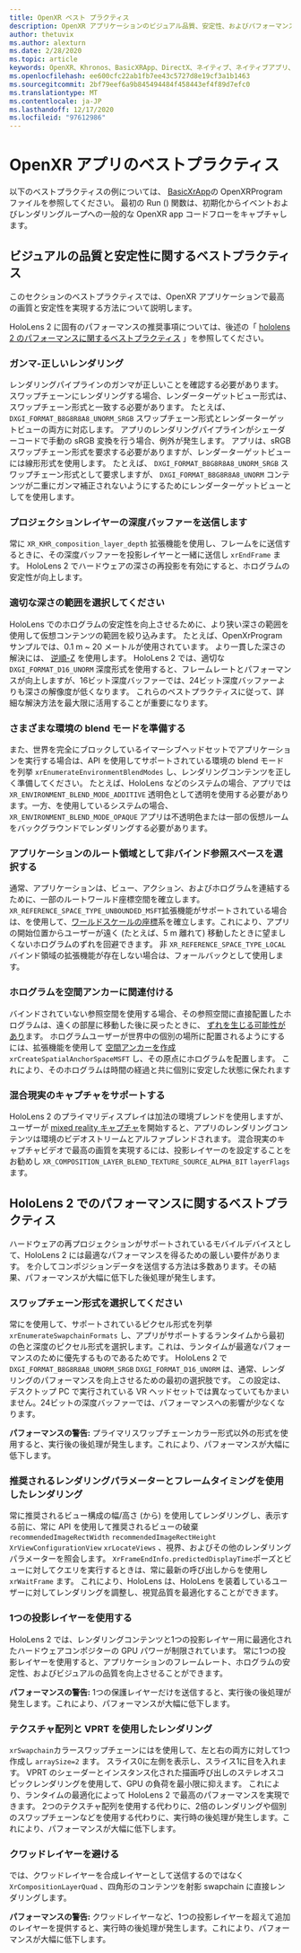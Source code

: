 ```yaml
---
title: OpenXR ベスト プラクティス
description: OpenXR アプリケーションのビジュアル品質、安定性、およびパフォーマンスに関するベストプラクティスについて説明します。
author: thetuvix
ms.author: alexturn
ms.date: 2/28/2020
ms.topic: article
keywords: OpenXR、Khronos、BasicXRApp、DirectX、ネイティブ、ネイティブアプリ、カスタムエンジン、ミドルウェア、ベストプラクティス、パフォーマンス、品質、安定性
ms.openlocfilehash: ee600cfc22ab1fb7ee43c5727d8e19cf3a1b1463
ms.sourcegitcommit: 2bf79eef6a9b845494484f458443ef4f89d7efc0
ms.translationtype: MT
ms.contentlocale: ja-JP
ms.lasthandoff: 12/17/2020
ms.locfileid: "97612986"
---
```

# <a name="openxr-app-best-practices"></a>OpenXR アプリのベストプラクティス

以下のベストプラクティスの例については、 <a href="https://github.com/microsoft/OpenXR-MixedReality/tree/master/samples/BasicXrApp" target="_blank">BasicXrApp</a>の OpenXRProgram ファイルを参照してください。 最初の Run () 関数は、初期化からイベントおよびレンダリングループへの一般的な OpenXR app コードフローをキャプチャします。

## <a name="best-practices-for-visual-quality-and-stability"></a>ビジュアルの品質と安定性に関するベストプラクティス

このセクションのベストプラクティスでは、OpenXR アプリケーションで最高の画質と安定性を実現する方法について説明します。

HoloLens 2 に固有のパフォーマンスの推奨事項については、後述の「 [hololens 2 のパフォーマンスに関するベストプラクティス](#best-practices-for-performance-on-hololens-2) 」を参照してください。

### <a name="gamma-correct-rendering"></a>ガンマ-正しいレンダリング

レンダリングパイプラインのガンマが正しいことを確認する必要があります。 スワップチェーンにレンダリングする場合、レンダーターゲットビュー形式は、スワップチェーン形式と一致する必要があります。 たとえば、 `DXGI_FORMAT_B8G8R8A8_UNORM_SRGB` スワップチェーン形式とレンダーターゲットビューの両方に対応します。
アプリのレンダリングパイプラインがシェーダーコードで手動の sRGB 変換を行う場合、例外が発生します。 アプリは、sRGB スワップチェーン形式を要求する必要がありますが、レンダーターゲットビューには線形形式を使用します。 たとえば、 `DXGI_FORMAT_B8G8R8A8_UNORM_SRGB` スワップチェーン形式として要求しますが、 `DXGI_FORMAT_B8G8R8A8_UNORM` コンテンツが二重にガンマ補正されないようにするためにレンダーターゲットビューとしてを使用します。

### <a name="submit-depth-buffer-for-projection-layers"></a>プロジェクションレイヤーの深度バッファーを送信します

常に `XR_KHR_composition_layer_depth` 拡張機能を使用し、フレームをに送信するときに、その深度バッファーを投影レイヤーと一緒に送信し `xrEndFrame` ます。
HoloLens 2 でハードウェアの深さの再投影を有効にすると、ホログラムの安定性が向上します。

### <a name="choose-a-reasonable-depth-range"></a>適切な深さの範囲を選択してください

HoloLens でのホログラムの安定性を向上させるために、より狭い深さの範囲を使用して仮想コンテンツの範囲を絞り込みます。
たとえば、OpenXrProgram サンプルでは、0.1 m ~ 20 メートルが使用されています。
より一貫した深さの解決には、 [逆順-Z](https://developer.nvidia.com/content/depth-precision-visualized) を使用します。
HoloLens 2 では、適切な `DXGI_FORMAT_D16_UNORM` 深度形式を使用すると、フレームレートとパフォーマンスが向上しますが、16ビット深度バッファーでは、24ビット深度バッファーよりも深さの解像度が低くなります。
これらのベストプラクティスに従って、詳細な解決方法を最大限に活用することが重要になります。

### <a name="prepare-for-different-environment-blend-modes"></a>さまざまな環境の blend モードを準備する

また、世界を完全にブロックしているイマーシブヘッドセットでアプリケーションを実行する場合は、API を使用してサポートされている環境の blend モードを列挙 `xrEnumerateEnvironmentBlendModes` し、レンダリングコンテンツを正しく準備してください。
たとえば、HoloLens などのシステムの場合、アプリでは `XR_ENVIRONMENT_BLEND_MODE_ADDITIVE` 透明色として透明を使用する必要があります。一方、を使用しているシステムの場合、 `XR_ENVIRONMENT_BLEND_MODE_OPAQUE` アプリは不透明色または一部の仮想ルームをバックグラウンドでレンダリングする必要があります。

### <a name="choose-unbounded-reference-space-as-applications-root-space"></a>アプリケーションのルート領域として非バインド参照スペースを選択する

通常、アプリケーションは、ビュー、アクション、およびホログラムを連結するために、一部のルートワールド座標空間を確立します。
`XR_REFERENCE_SPACE_TYPE_UNBOUNDED_MSFT`拡張機能がサポートされている場合は、を使用して、[ワールドスケールの座標](../../design/coordinate-systems.md#building-a-world-scale-experience)系を確立します。これにより、アプリの開始位置からユーザーが遠く (たとえば、5 m 離れて) 移動したときに望ましくないホログラムのずれを回避できます。
非 `XR_REFERENCE_SPACE_TYPE_LOCAL` バインド領域の拡張機能が存在しない場合は、フォールバックとして使用します。

### <a name="associate-hologram-with-spatial-anchor"></a>ホログラムを空間アンカーに関連付ける

バインドされていない参照空間を使用する場合、その参照空間に直接配置したホログラムは、遠くの部屋に移動した後に戻ったときに、 [ずれを生じる可能性があり](../../design/coordinate-systems.md#building-a-world-scale-experience)ます。
ホログラムユーザーが世界中の個別の場所に配置されるようにするには、拡張機能を使用して [空間アンカーを作成](../../design/spatial-anchors.md#best-practices) `xrCreateSpatialAnchorSpaceMSFT` し、その原点にホログラムを配置します。 これにより、そのホログラムは時間の経過と共に個別に安定した状態に保たれます

### <a name="support-mixed-reality-capture"></a>混合現実のキャプチャをサポートする

HoloLens 2 のプライマリディスプレイは加法の環境ブレンドを使用しますが、ユーザーが [mixed reality キャプチャ](../platform-capabilities-and-apis/mixed-reality-capture-for-developers.md)を開始すると、アプリのレンダリングコンテンツは環境のビデオストリームとアルファブレンドされます。
混合現実のキャプチャビデオで最高の画質を実現するには、投影レイヤーのを設定することをお勧めし `XR_COMPOSITION_LAYER_BLEND_TEXTURE_SOURCE_ALPHA_BIT` `layerFlags` ます。

## <a name="best-practices-for-performance-on-hololens-2"></a>HoloLens 2 でのパフォーマンスに関するベストプラクティス

ハードウェアの再プロジェクションがサポートされているモバイルデバイスとして、HoloLens 2 には最適なパフォーマンスを得るための厳しい要件があります。  を介してコンポジションデータを送信する方法は多数あります。その結果、パフォーマンスが大幅に低下した後処理が発生します。

### <a name="select-a-swapchain-format"></a>スワップチェーン形式を選択してください

常にを使用して、サポートされているピクセル形式を列挙 `xrEnumerateSwapchainFormats` し、アプリがサポートするランタイムから最初の色と深度のピクセル形式を選択します。これは、ランタイムが最適なパフォーマンスのために優先するものであるためです。 HoloLens 2 で `DXGI_FORMAT_B8G8R8A8_UNORM_SRGB` `DXGI_FORMAT_D16_UNORM` は、通常、レンダリングのパフォーマンスを向上させるための最初の選択肢です。 この設定は、デスクトップ PC で実行されている VR ヘッドセットでは異なっていてもかまいません。24ビットの深度バッファーでは、パフォーマンスへの影響が少なくなります。
  
**パフォーマンスの警告:** プライマリスワップチェーンカラー形式以外の形式を使用すると、実行後の後処理が発生します。これにより、パフォーマンスが大幅に低下します。

### <a name="render-with-recommended-rendering-parameters-and-frame-timing"></a>推奨されるレンダリングパラメーターとフレームタイミングを使用したレンダリング

常に推奨されるビュー構成の幅/高さ (から) を使用してレンダリングし、表示する前に、常に API を使用して推奨されるビューの破棄 `recommendedImageRectWidth` `recommendedImageRectHeight` `XrViewConfigurationView` `xrLocateViews` 、視界、およびその他のレンダリングパラメーターを照会します。
`XrFrameEndInfo.predictedDisplayTime`ポーズとビューに対してクエリを実行するときは、常に最新の呼び出しからを使用し `xrWaitFrame` ます。
これにより、HoloLens は、HoloLens を装着しているユーザーに対してレンダリングを調整し、視覚品質を最適化することができます。

### <a name="use-a-single-projection-layer"></a>1つの投影レイヤーを使用する

HoloLens 2 では、レンダリングコンテンツと1つの投影レイヤー用に最適化されたハードウェアコンポジターの GPU パワーが制限されています。
常に1つの投影レイヤーを使用すると、アプリケーションのフレームレート、ホログラムの安定性、およびビジュアルの品質を向上させることができます。  
  
**パフォーマンスの警告:** 1つの保護レイヤーだけを送信すると、実行後の後処理が発生します。これにより、パフォーマンスが大幅に低下します。

### <a name="render-with-texture-array-and-vprt"></a>テクスチャ配列と VPRT を使用したレンダリング

`xrSwapchain`カラースワップチェーンにはを使用して、左と右の両方に対して1つ作成し `arraySize=2` ます。
スライス0に左側を表示し、スライス1に目を入れます。
VPRT のシェーダーとインスタンス化された描画呼び出しのステレオスコピックレンダリングを使用して、GPU の負荷を最小限に抑えます。
これにより、ランタイムの最適化によって HoloLens 2 で最高のパフォーマンスを実現できます。
2つのテクスチャ配列を使用する代わりに、2倍のレンダリングや個別のスワップチェーンなどを使用する代わりに、実行時の後処理が発生します。これにより、パフォーマンスが大幅に低下します。

### <a name="avoid-quad-layers"></a>クワッドレイヤーを避ける

では、クワッドレイヤーを合成レイヤーとして送信するのではなく `XrCompositionLayerQuad` 、四角形のコンテンツを射影 swapchain に直接レンダリングします。

**パフォーマンスの警告:** クワッドレイヤーなど、1つの投影レイヤーを超えて追加のレイヤーを提供すると、実行時の後処理が発生します。これにより、パフォーマンスが大幅に低下します。